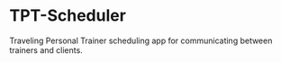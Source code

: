 # TPT-Scheduler
Traveling Personal Trainer scheduling app for communicating between trainers and clients.
